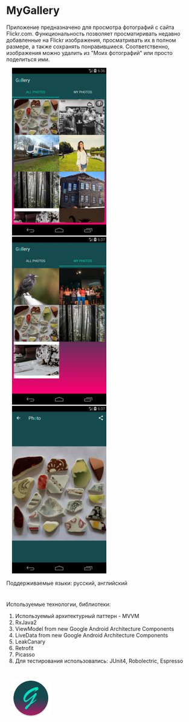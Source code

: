 <h1>MyGallery</h1>

<p> Приложение предназначено для просмотра фотографий с сайта Flickr.com. Функциональность позволяет просматиривать недавно добавленные на Flickr изображения, просматривать их в полном размере, а также сохранять понравившиеся. Соответственно, изображения можно удалить из "Моих фотографий" или просто поделиться ими.</p>

<img src="https://github.com/VeselinaZatchepina/gallery/blob/master/Screenshots/all_photos.png" width="250px" hspace="15"/><img src="https://github.com/VeselinaZatchepina/gallery/blob/master/Screenshots/my_photos.png" width="250px" hspace="15"/><img src="https://github.com/VeselinaZatchepina/gallery/blob/master/Screenshots/current_photo.png" width="250px" hspace="15"/>  

Поддерживаемые языки: русский, английский

<h1></h1>
Используемые технологии, библиотеки:
<p></p>

  1. Используемый архитектурный паттерн - MVVM
  2. RxJava2
  3. ViewModel from new Google Android Architecture Components
  4. LiveData from new Google Android Architecture Components
  5. LeakCanary
  6. Retrofit
  7. Picasso
  8. Для тестирования использовались: JUnit4, Robolectric, Espresso
  <h1></h1>

<img src="https://github.com/VeselinaZatchepina/gallery/blob/master/Screenshots/ic_launcher_round.png" width="100px" hspace="15"/>
